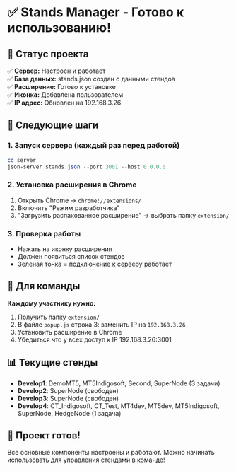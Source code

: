 # ✅ Stands Manager - Готово к использованию!

## 🚀 Статус проекта

✅ **Сервер:** Настроен и работает  
✅ **База данных:** stands.json создан с данными стендов  
✅ **Расширение:** Готово к установке  
✅ **Иконка:** Добавлена пользователем  
✅ **IP адрес:** Обновлен на 192.168.3.26  

## 🎯 Следующие шаги

### 1. Запуск сервера (каждый раз перед работой)
```powershell
cd server
json-server stands.json --port 3001 --host 0.0.0.0
```

### 2. Установка расширения в Chrome
1. Открыть Chrome → `chrome://extensions/`
2. Включить "Режим разработчика"
3. "Загрузить распакованное расширение" → выбрать папку `extension/`

### 3. Проверка работы
- Нажать на иконку расширения
- Должен появиться список стендов
- Зеленая точка = подключение к серверу работает

## 🔧 Для команды

**Каждому участнику нужно:**
1. Получить папку `extension/`
2. В файле `popup.js` строка 3: заменить IP на `192.168.3.26`
3. Установить расширение в Chrome
4. Убедиться что у всех доступ к IP 192.168.3.26:3001

## 📊 Текущие стенды

- **Develop1**: DemoMT5, MT5Indigosoft, Second, SuperNode (3 задачи)
- **Develop2**: SuperNode (свободен)  
- **Develop3**: SuperNode (свободен)
- **Develop4**: CT_Indigosoft, CT_Test, MT4dev, MT5dev, MT5Indigosoft, SuperNode, HedgeNode (1 задача)

## 🎉 Проект готов!

Все основные компоненты настроены и работают. Можно начинать использовать для управления стендами в команде!

